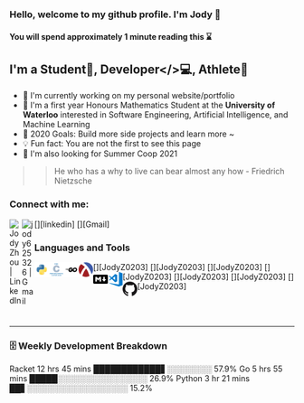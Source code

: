 ### Hello, welcome to my github profile. I'm Jody 👋

#### You will spend approximately 1 minute reading this ⌛️

## I'm a Student📖, Developer</>💻, Athlete🏀
- 👤 I'm currently working on my personal website/portfolio
- 🏫 I'm a first year Honours Mathematics Student at the **University of Waterloo** interested in Software Engineering, Artificial Intelligence, and Machine Learning
- 🎯 2020 Goals: Build more side projects and learn more ~
- 💡 Fun fact: You are not the first to see this page
- 💼 I'm also looking for Summer Coop 2021


>> He who has a why to live can bear almost any how - Friedrich Nietzsche

### Connect with me:
[<img align="left" alt="Jody Zhou | LinkedIn" width="22px" src="https://cdn.jsdelivr.net/npm/simple-icons@v3/icons/linkedin.svg"/>][linkedin]
[<img align="left" alt="jody625326 | Gmail" width="22px" src="https://cdn.jsdelivr.net/npm/simple-icons@v3/icons/Gmail.svg" />][Gmail]

### Languages and Tools
[<img align="left" alt="Python" width="26px" src="https://raw.githubusercontent.com/github/explore/78df643247d429f6cc873026c0622819ad797942/topics/python/python.png" />][JodyZ0203]
[<img align="left" alt="C" width="26px" src="https://raw.githubusercontent.com/github/explore/78df643247d429f6cc873026c0622819ad797942/topics/c/c.png" />][JodyZ0203]
[<img align="left" alt="Go" width="26px" src="https://raw.githubusercontent.com/github/explore/78df643247d429f6cc873026c0622819ad797942/topics/go/go.png" />][JodyZ0203]
[<img align="left" alt="Racket" width="26px" src="https://raw.githubusercontent.com/github/explore/78df643247d429f6cc873026c0622819ad797942/topics/racket/racket.png" />][JodyZ0203]
[<img align="left" alt="Markdown" width="26px" src="https://raw.githubusercontent.com/github/explore/80688e429a7d4ef2fca1e82350fe8e3517d3494d/topics/markdown/markdown.png" />][JodyZ0203]
[<img align="left" alt="Visual Studio Code" width="26px" src="https://raw.githubusercontent.com/github/explore/80688e429a7d4ef2fca1e82350fe8e3517d3494d/topics/visual-studio-code/visual-studio-code.png" />][JodyZ0203]
[<img align="left" alt="GitHub" width="26px" src="https://raw.githubusercontent.com/github/explore/78df643247d429f6cc873026c0622819ad797942/topics/github/github.png" />][JodyZ0203]

<br />
<br />

---



### 🗄️ Weekly Development Breakdown
Racket      12 hrs 45 mins  ████████████▋░░░░░░░░  57.9%
Go          5 hrs 55 mins   █████░░░░░░░░░░░░░░░░  26.9%
Python      3 hr 21 mins    ██▋░░░░░░░░░░░░░░░░░░  15.2%




